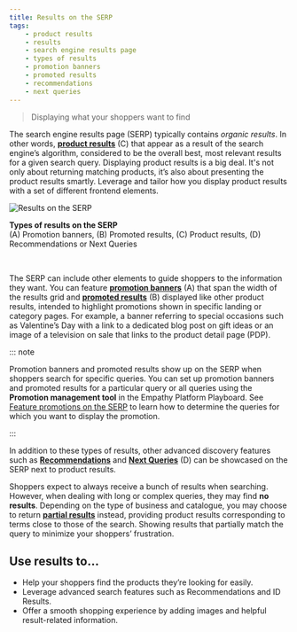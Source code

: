 ```yaml
---
title: Results on the SERP
tags:
    - product results
    - results
    - search engine results page
    - types of results
    - promotion banners
    - promoted results
    - recommendations
    - next queries
---
```


> Displaying what your shoppers want to find  

The search engine results page (SERP) typically contains *organic results*. In other words, **[product results](product-results-overview.md)** (C) that appear as a result of the search engine’s algorithm, considered to be the overall best, most relevant results for a given search query. 
Displaying product results is a big deal. It's not only about returning matching products, it’s also about presenting the product results smartly. Leverage and tailor how you display product results with a set of different frontend elements.

![Results on the SERP](~@assets/media/features/overview-results-in-serp.svg) 

<FootNote>

**Types of results on the SERP**  
(A) Promotion banners, (B) Promoted results, (C) Product results, (D) Recommendations or Next Queries

</FootNote> 

<br>

The SERP can include other elements to guide shoppers to the information they want. You can feature **[promotion banners](/explore-empathy-platform/features/promotions-overview.md#promotion-banners)** (A) that span the width of the results grid and **[promoted results](/explore-empathy-platform/features/promotions-overview.md#promoted-results)** (B) displayed like other product results, intended to highlight promotions shown in specific landing or category pages. For example, a banner referring to special occasions such as Valentine’s Day with a link to a dedicated blog post on gift ideas or an image of a television on sale that links to the product detail page (PDP).

::: note

Promotion banners and promoted results show up on the SERP when shoppers search for specific queries. You can set up promotion banners and promoted results for a particular query or all queries using the **Promotion management tool** in the Empathy Platform Playboard. See [Feature promotions on the SERP](/explore-empathy-platform/fine-tune-search-and-discovery/use-promotions.md) to learn how to determine the queries for which you want to display the promotion.

:::

In addition to these types of results, other advanced discovery features such as **[Recommendations](/explore-empathy-platform/features/recommendations-overview.md)** and **[Next Queries](/explore-empathy-platform/features/next-queries-overview.md)** (D) can be showcased on the SERP next to product results.

Shoppers expect to always receive a bunch of results when searching. However, when dealing with long or complex queries, they may find **no results**. Depending on the type of business and catalogue, you may choose to return **[partial results](/explore-empathy-platform/features/partial-results-overview.md)** instead, providing product results corresponding to terms close to those of the search. Showing results that partially match the query to minimize your shoppers’ frustration. 

## Use results to...
- Help your shoppers find the products they’re looking for easily. 
- Leverage advanced search features such as Recommendations and ID Results.
- Offer a smooth shopping experience by adding images and helpful result-related information.

